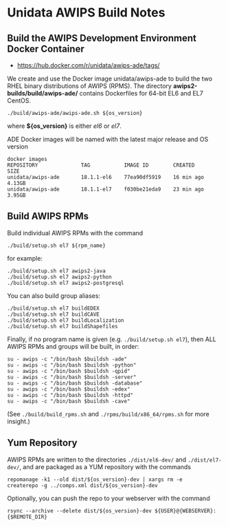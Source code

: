 # Unidata AWIPS Build Notes

## Build the AWIPS Development Environment Docker Container

* https://hub.docker.com/r/unidata/awips-ade/tags/

We create and use the Docker image unidata/awips-ade to build the two RHEL binary distributions of AWIPS (RPMS). The directory **awips2-builds/build/awips-ade/** contains Dockerfiles for 64-bit EL6 and EL7 CentOS.

    ./build/awips-ade/awips-ade.sh ${os_version}

where **${os_version}** is either *el6* or *el7*.

ADE Docker images will be named with the latest major release and OS version

    docker images
    REPOSITORY              TAG           IMAGE ID        CREATED       SIZE
    unidata/awips-ade       18.1.1-el6    77ea90df5919    16 min ago    4.13GB
    unidata/awips-ade       18.1.1-el7    f030be21eda9    23 min ago    3.95GB

## Build AWIPS RPMs

Build individual AWIPS RPMs with the command

    ./build/setup.sh el7 ${rpm_name}

for example:

    ./build/setup.sh el7 awips2-java
    ./build/setup.sh el7 awips2-python
    ./build/setup.sh el7 awips2-postgresql

You can also build group aliases:

    ./build/setup.sh el7 buildEDEX
    ./build/setup.sh el7 buildCAVE
    ./build/setup.sh el7 buildLocalization
    ./build/setup.sh el7 buildShapefiles


Finally, if no program name is given (e.g. `./build/setup.sh el7`), then ALL AWIPS RPMs and groups will be built, in order:

    su - awips -c "/bin/bash $buildsh -ade"
    su - awips -c "/bin/bash $buildsh -python"
    su - awips -c "/bin/bash $buildsh -qpid"
    su - awips -c "/bin/bash $buildsh -server"
    su - awips -c "/bin/bash $buildsh -database"
    su - awips -c "/bin/bash $buildsh -edex"
    su - awips -c "/bin/bash $buildsh -httpd"
    su - awips -c "/bin/bash $buildsh -cave"

(See `./build/build_rpms.sh` and `./rpms/build/x86_64/rpms.sh` for more insight.)

## Yum Repository

AWIPS RPMs are written to the directories `./dist/el6-dev/` and `./dist/el7-dev/`, and are packaged as a YUM repository with the commands

    repomanage -k1 --old dist/${os_version}-dev | xargs rm -e
    createrepo -g ../comps.xml dist/${os_version}-dev

Optionally, you can push the repo to your webserver with the command

    rsync --archive --delete dist/${os_version}-dev ${USER}@{WEBSERVER}:{$REMOTE_DIR}

 

